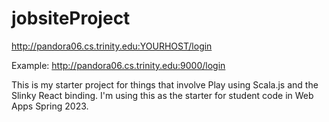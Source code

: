# jobsiteProject

http://pandora06.cs.trinity.edu:YOURHOST/login

Example: http://pandora06.cs.trinity.edu:9000/login

This is my starter project for things that involve Play using Scala.js and
the Slinky React binding. I'm using this as the starter for student code in
Web Apps Spring 2023.

